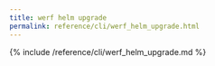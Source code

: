 ```yaml
---
title: werf helm upgrade
permalink: reference/cli/werf_helm_upgrade.html
---
```


{% include /reference/cli/werf_helm_upgrade.md %}

